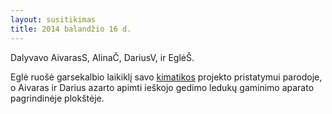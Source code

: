 ```yaml
---
layout: susitikimas
title: 2014 balandžio 16 d.
---
```

Dalyvavo AivarasS, AlinaČ, DariusV, ir EglėŠ.


Eglė ruošė garsekalbio laikiklį savo
[kimatikos](http://lt.wikipedia.org/wiki/Kimatika) projekto pristatymui
parodoje, o Aivaras ir Darius azarto apimti ieškojo gedimo ledukų
gaminimo aparato pagrindinėje plokštėje.


